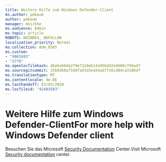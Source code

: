 ```yaml
---
title: Weitere Hilfe zum Windows Defender-Client
ms.author: pebaum
author: pebaum
manager: mnirkhe
ms.audience: Admin
ms.topic: article
ROBOTS: NOINDEX, NOFOLLOW
localization_priority: Normal
ms.collection: Adm_O365
ms.custom:
- "9001693"
- "3770"
ms.openlocfilehash: dbe6a664e2f9e72a9eb14a95bd42ed686cf66a47
ms.sourcegitcommit: 35b6db0a7160fa03a5ea54ad7f16cd84ca3186df
ms.translationtype: MT
ms.contentlocale: de-DE
ms.lasthandoff: 03/03/2020
ms.locfileid: "42403503"
---
```

# <a name="for-more-help-with-windows-defender-client"></a><span data-ttu-id="9d7e7-102">Weitere Hilfe zum Windows Defender-Client</span><span class="sxs-lookup"><span data-stu-id="9d7e7-102">For more help with Windows Defender client</span></span>

<span data-ttu-id="9d7e7-103">Besuchen Sie das Microsoft [Security Documentation](https://docs.microsoft.com/security/#pivot=products&panel=products1) Center.</span><span class="sxs-lookup"><span data-stu-id="9d7e7-103">Visit Microsoft [Security documentation](https://docs.microsoft.com/security/#pivot=products&panel=products1) center.</span></span>